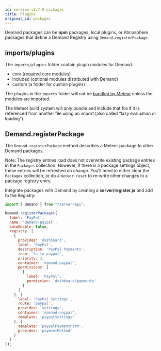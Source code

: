 ```yaml
---
id: version-v1.7.0-packages
title: Plugins
original_id: packages
---
```

    
Demand packages can be **npm** packages, local plugins, or Atmosphere packages that define a Demand Registry using `Demand.registerPackage`.

## imports/plugins

The `imports/plugins` folder contain plugin modules for Demand.

- core (required core modules)
- included (optional modules distributed with Demand)
- custom (a folder for custom plugins)

The plugins in the `imports` folder will not be [bundled by Meteor](https://guide.meteor.com/structure.html#structuring-imports) unless the modules are imported.

The Meteor build system will only bundle and include that file if it is referenced from another file using an import (also called “lazy evaluation or loading”).

## Demand.registerPackage

The `Demand.registerPackage` method describes a Meteor package to other Demand packages.

Note: The registry entries load does not overwrite existing package entries in the `Packages` collection. However, if there is a package settings object, these entries will be refreshed on change. You'll need to either clear the `Packages` collection, or do a `meteor reset` to re-write other changes to a package registry entry.

Integrate packages with Demand by creating a **server/register.js** and add to the Registry:

```js
import { Demand } from "/server/api";

Demand.registerPackage({
  label: 'PayPal',
  name: 'demand-paypal',
  autoEnable: false,
  registry: [
    {
      provides: 'dashboard',
      label: 'PayPal',
      description: 'PayPal Payments',
      icon: 'fa fa-paypal',
      priority: 3,
      container: 'demand-paypal',
      permissions: [
        {
          label: 'PayPal',
          permission: 'dashboard/payments'
        }
      ]
    }, {
      label: 'PayPal Settings',
      route: 'paypal',
      provides: 'settings',
      container: 'demand-paypal',
      template: 'paypalSettings'
    }, {
      template: 'paypalPaymentForm',
      provides: 'paymentMethod'
    }
  ]
});
```
